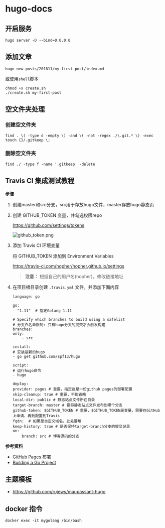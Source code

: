 # hugo-docs

## 开启服务

```
hugo server -D --bind=0.0.0.0
```

## 添加文章

```
hugo new posts/201811/my-first-post/index.md
```

或使用`shell`脚本

```
chmod +x create.sh
./create.sh my-first-post
```

## 空文件夹处理

### 创建空文件夹

```
find . \( -type d -empty \) -and \( -not -regex ./\.git.* \) -exec touch {}/.gitkeep \;
```

### 删除空文件夹

```
find ./ -type f -name '.gitkeep' -delete
```

## Travis CI 集成测试教程

**步骤** 

1. 创建master和src分支，src用于存放hugo文件，master存放hugo静态页

2. 创建 GITHUB_TOKEN 变量，并勾选权限repo

    https://github.com/settings/tokens

    ![github_token.png](github_token.png)

3. 添加 Travis CI 环境变量

    将 GITHUB_TOKEN 添加到 Environment Variables

    https://travis-ci.com/hopher/hopher.github.io/settings

    > **注意：** 根据自己的用户名(hopher)，修改链接地址

4. 在项目根目录创建 `.travis.yml` 文件，并添加下面内容


    ```
    language: go

    go:
    - "1.11"  # 指定Golang 1.11

    # Specify which branches to build using a safelist
    # 分支白名单限制: 只有hugo分支的提交才会触发构建
    branches:
    only:
        - src 

    install:
    # 安装最新的hugo
    - go get github.com/spf13/hugo 

    script:
    # 运行hugo命令
    - hugo

    deploy:
    provider: pages # 重要，指定这是一份github pages的部署配置
    skip-cleanup: true # 重要，不能省略
    local-dir: public # 静态站点文件所在目录
    target-branch: master # 要将静态站点文件发布到哪个分支
    github-token: $GITHUB_TOKEN # 重要，$GITHUB_TOKEN是变量，需要在GitHub上申请、再到配置到Travis
    fqdn:  # 如果是自定义域名，此处要填
    keep-history: true # 是否保持target-branch分支的提交记录
    on:
        branch: src # 博客源码的分支
    ```

**参考资料**
- [GitHub Pages 布署](https://docs.travis-ci.com/user/deployment/pages/)
- [Building a Go Project](https://docs.travis-ci.com/user/languages/go/)    

## 主题模板

- https://github.com/rujews/maupassant-hugo

## docker 指令

```
docker exec -it mygolang /bin/bash
```